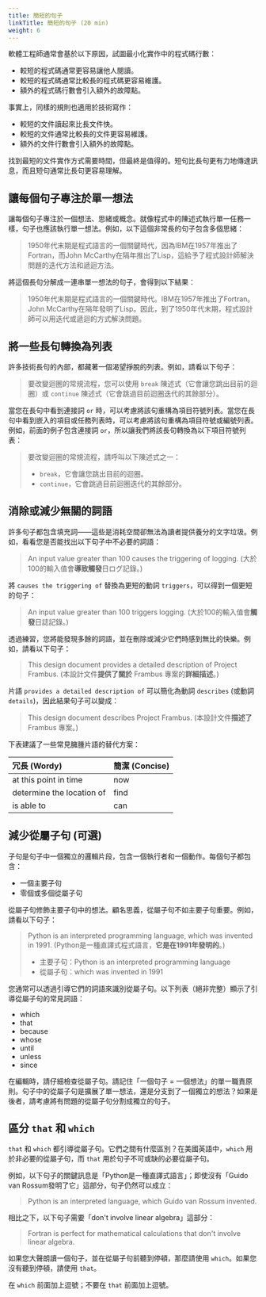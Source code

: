 ```yaml
---
title: 簡短的句子
linkTitle: 簡短的句子 (20 min)
weight: 6
---
```


軟體工程師通常會基於以下原因，試圖最小化實作中的程式碼行數：

* 較短的程式碼通常更容易讓他人閱讀。
* 較短的程式碼通常比較長的程式碼更容易維護。
* 額外的程式碼行數會引入額外的故障點。

事實上，同樣的規則也適用於技術寫作：

* 較短的文件讀起來比長文件快。
* 較短的文件通常比較長的文件更容易維護。
* 額外的文件行數會引入額外的故障點。

找到最短的文件實作方式需要時間，但最終是值得的。短句比長句更有力地傳達訊息，而且短句通常比長句更容易理解。

## 讓每個句子專注於單一想法

讓每個句子專注於一個想法、思緒或概念。就像程式中的陳述式執行單一任務一樣，句子也應該執行單一想法。例如，以下這個非常長的句子包含多個思緒：

> 1950年代末期是程式語言的一個關鍵時代，因為IBM在1957年推出了Fortran，而John McCarthy在隔年推出了Lisp，這給予了程式設計師解決問題的迭代方法和遞迴方法。

將這個長句分解成一連串單一想法的句子，會得到以下結果：

> 1950年代末期是程式語言的一個關鍵時代。IBM在1957年推出了Fortran。John McCarthy在隔年發明了Lisp。因此，到了1950年代末期，程式設計師可以用迭代或遞迴的方式解決問題。

## 將一些長句轉換為列表

許多技術長句的內部，都藏著一個渴望掙脫的列表。例如，請看以下句子：

> 要改變迴圈的常規流程，您可以使用 `break` 陳述式（它會讓您跳出目前的迴圈）或 `continue` 陳述式（它會跳過目前迴圈迭代的其餘部分）。

當您在長句中看到連接詞 `or` 時，可以考慮將該句重構為項目符號列表。當您在長句中看到嵌入的項目或任務列表時，可以考慮將該句重構為項目符號或編號列表。例如，前面的例子包含連接詞 `or`，所以讓我們將該長句轉換為以下項目符號列表：

> 要改變迴圈的常規流程，請呼叫以下陳述式之一：
>
> * `break`，它會讓您跳出目前的迴圈。
> * `continue`，它會跳過目前迴圈迭代的其餘部分。

## 消除或減少無關的詞語

許多句子都包含填充詞——這些是消耗空間卻無法為讀者提供養分的文字垃圾。例如，看看您是否能找出以下句子中不必要的詞語：

> An input value greater than 100 causes the triggering of logging.
> (大於100的輸入值會**導致觸發**日ログ記錄。)

將 `causes the triggering of` 替換為更短的動詞 `triggers`，可以得到一個更短的句子：

> An input value greater than 100 triggers logging.
> (大於100的輸入值會**觸發**日誌記錄。)

透過練習，您將能發現多餘的詞語，並在刪除或減少它們時感到無比的快樂。例如，請看以下句子：

> This design document provides a detailed description of Project Frambus.
> (本設計文件**提供了關於** Frambus 專案的**詳細描述**。)

片語 `provides a detailed description of` 可以簡化為動詞 `describes` (或動詞 `details`)，因此結果句子可以變成：

> This design document describes Project Frambus.
> (本設計文件**描述了** Frambus 專案。)

下表建議了一些常見臃腫片語的替代方案：

| 冗長 (Wordy) | 簡潔 (Concise) |
| :--- | :--- |
| at this point in time | now |
| determine the location of | find |
| is able to | can |

## 減少從屬子句 (可選)

子句是句子中一個獨立的邏輯片段，包含一個執行者和一個動作。每個句子都包含：

* 一個主要子句
* 零個或多個從屬子句

從屬子句修飾主要子句中的想法。顧名思義，從屬子句不如主要子句重要。例如，請看以下句子：

> Python is an interpreted programming language, which was invented in 1991.
> (Python是一種直譯式程式語言，**它是在1991年發明的**。)
>
> * 主要子句：Python is an interpreted programming language
> * 從屬子句：which was invented in 1991

您通常可以透過引導它們的詞語來識別從屬子句。以下列表（絕非完整）顯示了引導從屬子句的常見詞語：

* which
* that
* because
* whose
* until
* unless
* since

在編輯時，請仔細檢查從屬子句。請記住「一個句子 = 一個想法」的單一職責原則。句子中的從屬子句是擴展了單一想法，還是分支到了一個獨立的想法？如果是後者，請考慮將有問題的從屬子句分割成獨立的句子。

## 區分 `that` 和 `which`

`that` 和 `which` 都引導從屬子句。它們之間有什麼區別？在美國英語中，`which` 用於非必要的從屬子句，而 `that` 用於句子不可或缺的必要從屬子句。

例如，以下句子的關鍵訊息是「Python是一種直譯式語言」；即使沒有「Guido van Rossum發明了它」這部分，句子仍然可以成立：

> Python is an interpreted language, which Guido van Rossum invented.

相比之下，以下句子需要「don't involve linear algebra」這部分：

> Fortran is perfect for mathematical calculations that don't involve linear algebra.

如果您大聲朗讀一個句子，並在從屬子句前聽到停頓，那麼請使用 `which`。如果您沒有聽到停頓，請使用 `that`。

在 `which` 前面加上逗號；不要在 `that` 前面加上逗號。